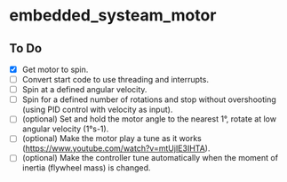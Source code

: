 # embedded_systeam_motor

## To Do

- [x] Get motor to spin.
- [ ] Convert start code to use threading and interrupts.
- [ ] Spin at a defined angular velocity.
- [ ] Spin for a defined number of rotations and stop without overshooting (using PID control with velocity as input).
- [ ] (optional) Set and hold the motor angle to the nearest 1°, rotate at low angular velocity (1°s-1).
- [ ] (optional) Make the motor play a tune as it works (https://www.youtube.com/watch?v=mtUjIE3IHTA).
- [ ] (optional) Make the controller tune automatically when the moment of inertia (flywheel mass) is changed.
